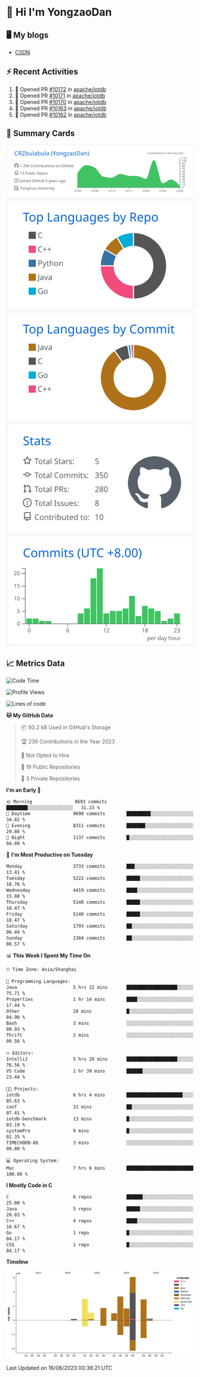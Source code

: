 # 👋 Hi I'm YongzaoDan

## 🖥 My blogs
  + [CSDN](https://blog.csdn.net/CRZbulabula?type=blog)

## ⚡ Recent Activities
<!--START_SECTION:activity-->
1. 💪 Opened PR [#10172](https://github.com/apache/iotdb/pull/10172) in [apache/iotdb](https://github.com/apache/iotdb)
2. 💪 Opened PR [#10171](https://github.com/apache/iotdb/pull/10171) in [apache/iotdb](https://github.com/apache/iotdb)
3. 💪 Opened PR [#10170](https://github.com/apache/iotdb/pull/10170) in [apache/iotdb](https://github.com/apache/iotdb)
4. 💪 Opened PR [#10163](https://github.com/apache/iotdb/pull/10163) in [apache/iotdb](https://github.com/apache/iotdb)
5. 💪 Opened PR [#10162](https://github.com/apache/iotdb/pull/10162) in [apache/iotdb](https://github.com/apache/iotdb)
<!--END_SECTION:activity-->

## 🎑 Summary Cards

[![](https://raw.githubusercontent.com/CRZbulabula/CRZbulabula/main/profile-summary-card-output/github/0-profile-details.svg)](https://github.com/vn7n24fzkq/github-profile-summary-cards)
[![](https://raw.githubusercontent.com/CRZbulabula/CRZbulabula/main/profile-summary-card-output/github/1-repos-per-language.svg)](https://github.com/vn7n24fzkq/github-profile-summary-cards) [![](https://raw.githubusercontent.com/CRZbulabula/CRZbulabula/main/profile-summary-card-output/github/2-most-commit-language.svg)](https://github.com/vn7n24fzkq/github-profile-summary-cards)
[![](https://raw.githubusercontent.com/CRZbulabula/CRZbulabula/main/profile-summary-card-output/github/3-stats.svg)](https://github.com/vn7n24fzkq/github-profile-summary-cards) [![](https://raw.githubusercontent.com/CRZbulabula/CRZbulabula/main/profile-summary-card-output/github/4-productive-time.svg)](https://github.com/vn7n24fzkq/github-profile-summary-cards)

## 📈 Metrics Data

<!--START_SECTION:waka-->
![Code Time](http://img.shields.io/badge/Code%20Time-192%20hrs%2031%20mins-blue)

![Profile Views](http://img.shields.io/badge/Profile%20Views-0-blue)

![Lines of code](https://img.shields.io/badge/From%20Hello%20World%20I%27ve%20Written-21.1%20million%20lines%20of%20code-blue)

**🐱 My GitHub Data** 

> 📦 93.2 kB Used in GitHub's Storage 
 > 
> 🏆 238 Contributions in the Year 2023
 > 
> 🚫 Not Opted to Hire
 > 
> 📜 19 Public Repositories 
 > 
> 🔑 3 Private Repositories 
 > 
**I'm an Early 🐤** 

```text
🌞 Morning                8693 commits        ████████░░░░░░░░░░░░░░░░░   31.23 % 
🌆 Daytime                9690 commits        █████████░░░░░░░░░░░░░░░░   34.82 % 
🌃 Evening                8311 commits        ███████░░░░░░░░░░░░░░░░░░   29.86 % 
🌙 Night                  1137 commits        █░░░░░░░░░░░░░░░░░░░░░░░░   04.09 % 
```
📅 **I'm Most Productive on Tuesday** 

```text
Monday                   3733 commits        ███░░░░░░░░░░░░░░░░░░░░░░   13.41 % 
Tuesday                  5222 commits        █████░░░░░░░░░░░░░░░░░░░░   18.76 % 
Wednesday                4419 commits        ████░░░░░░░░░░░░░░░░░░░░░   15.88 % 
Thursday                 5140 commits        █████░░░░░░░░░░░░░░░░░░░░   18.47 % 
Friday                   5140 commits        █████░░░░░░░░░░░░░░░░░░░░   18.47 % 
Saturday                 1793 commits        ██░░░░░░░░░░░░░░░░░░░░░░░   06.44 % 
Sunday                   2384 commits        ██░░░░░░░░░░░░░░░░░░░░░░░   08.57 % 
```


📊 **This Week I Spent My Time On** 

```text
🕑︎ Time Zone: Asia/Shanghai

💬 Programming Languages: 
Java                     5 hrs 22 mins       ███████████████████░░░░░░   75.71 % 
Properties               1 hr 14 mins        ████░░░░░░░░░░░░░░░░░░░░░   17.44 % 
Other                    20 mins             █░░░░░░░░░░░░░░░░░░░░░░░░   04.90 % 
Bash                     3 mins              ░░░░░░░░░░░░░░░░░░░░░░░░░   00.93 % 
Thrift                   2 mins              ░░░░░░░░░░░░░░░░░░░░░░░░░   00.56 % 

🔥 Editors: 
IntelliJ                 5 hrs 26 mins       ███████████████████░░░░░░   76.56 % 
VS Code                  1 hr 39 mins        ██████░░░░░░░░░░░░░░░░░░░   23.44 % 

🐱‍💻 Projects: 
iotdb                    6 hrs 4 mins        █████████████████████░░░░   85.63 % 
conf                     31 mins             ██░░░░░░░░░░░░░░░░░░░░░░░   07.41 % 
iotdb-benchmark          13 mins             █░░░░░░░░░░░░░░░░░░░░░░░░   03.19 % 
systemPro                9 mins              █░░░░░░░░░░░░░░░░░░░░░░░░   02.35 % 
TIMECHODB-86             3 mins              ░░░░░░░░░░░░░░░░░░░░░░░░░   00.80 % 

💻 Operating System: 
Mac                      7 hrs 6 mins        █████████████████████████   100.00 % 
```

**I Mostly Code in C** 

```text
C                        6 repos             ██████░░░░░░░░░░░░░░░░░░░   25.00 % 
Java                     5 repos             █████░░░░░░░░░░░░░░░░░░░░   20.83 % 
C++                      4 repos             ████░░░░░░░░░░░░░░░░░░░░░   16.67 % 
Go                       1 repo              █░░░░░░░░░░░░░░░░░░░░░░░░   04.17 % 
CSS                      1 repo              █░░░░░░░░░░░░░░░░░░░░░░░░   04.17 % 
```



**Timeline**

![Lines of Code chart](https://raw.githubusercontent.com/CRZbulabula/CRZbulabula/main/assets/bar_graph.png)


 Last Updated on 16/06/2023 00:36:21 UTC
<!--END_SECTION:waka-->

